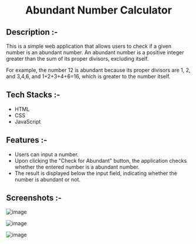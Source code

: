 # <p align="center">Abundant Number Calculator</p>

## Description :-

This is a simple web application that allows users to check if a given number is an abundant number. 
An abundant number is a positive integer greater than the sum of its proper divisors, excluding itself. 

For example, the number 12 is abundant because its proper divisors are 1, 2, and 3,4,6, and 1+2+3+4+6=16, which is greater to the number itself.

## Tech Stacks :-

- HTML
- CSS
- JavaScript

## Features :-

- Users can input a number.
- Upon clicking the "Check for Abundant" button, the application checks whether the entered number is a abundant number.
- The result is displayed below the input field, indicating whether the number is abundant or not.

## Screenshots :-

![image](https://github.com/Rakesh9100/CalcDiverse/assets/73993775/1b0be184-5dad-428f-9161-1edce3ac488e)

![image](https://github.com/Rakesh9100/CalcDiverse/assets/73993775/cec71ba2-acc2-4c23-86cc-6b921eeaf811)

![image](https://github.com/Rakesh9100/CalcDiverse/assets/73993775/08192d2c-8d57-49c0-9dc9-382d88677bcd)
